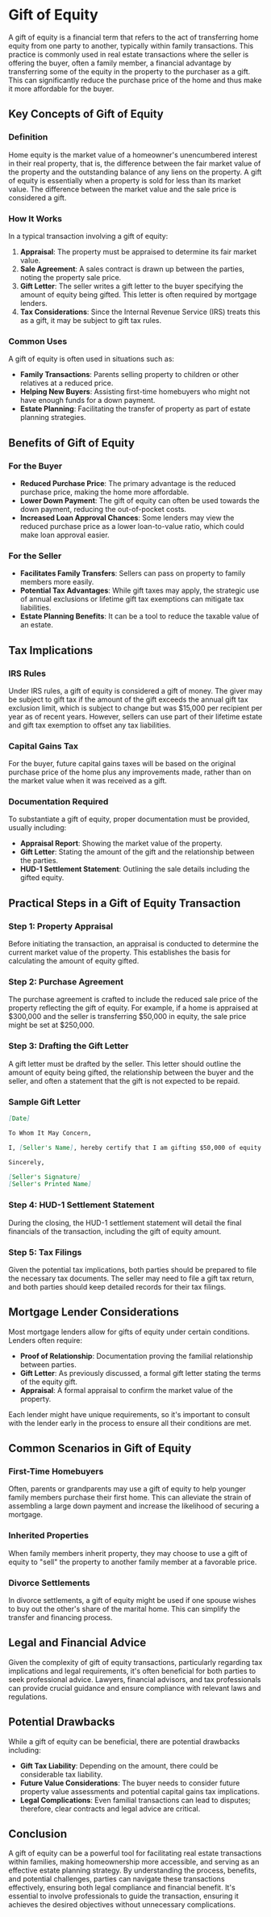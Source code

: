 # Gift of Equity

A gift of equity is a financial term that refers to the act of transferring home equity from one party to another, typically within family transactions. This practice is commonly used in real estate transactions where the seller is offering the buyer, often a family member, a financial advantage by transferring some of the equity in the property to the purchaser as a gift. This can significantly reduce the purchase price of the home and thus make it more affordable for the buyer.

## Key Concepts of Gift of Equity

### Definition

Home equity is the market value of a homeowner's unencumbered interest in their real property, that is, the difference between the fair market value of the property and the outstanding balance of any liens on the property. A gift of equity is essentially when a property is sold for less than its market value. The difference between the market value and the sale price is considered a gift.

### How It Works

In a typical transaction involving a gift of equity:

1. **Appraisal**: The property must be appraised to determine its fair market value.
2. **Sale Agreement**: A sales contract is drawn up between the parties, noting the property sale price.
3. **Gift Letter**: The seller writes a gift letter to the buyer specifying the amount of equity being gifted. This letter is often required by mortgage lenders.
4. **Tax Considerations**: Since the Internal Revenue Service (IRS) treats this as a gift, it may be subject to gift tax rules.

### Common Uses

A gift of equity is often used in situations such as:

- **Family Transactions**: Parents selling property to children or other relatives at a reduced price.
- **Helping New Buyers**: Assisting first-time homebuyers who might not have enough funds for a down payment.
- **Estate Planning**: Facilitating the transfer of property as part of estate planning strategies.

## Benefits of Gift of Equity

### For the Buyer

- **Reduced Purchase Price**: The primary advantage is the reduced purchase price, making the home more affordable.
- **Lower Down Payment**: The gift of equity can often be used towards the down payment, reducing the out-of-pocket costs.
- **Increased Loan Approval Chances**: Some lenders may view the reduced purchase price as a lower loan-to-value ratio, which could make loan approval easier.

### For the Seller

- **Facilitates Family Transfers**: Sellers can pass on property to family members more easily.
- **Potential Tax Advantages**: While gift taxes may apply, the strategic use of annual exclusions or lifetime gift tax exemptions can mitigate tax liabilities.
- **Estate Planning Benefits**: It can be a tool to reduce the taxable value of an estate.

## Tax Implications

### IRS Rules

Under IRS rules, a gift of equity is considered a gift of money. The giver may be subject to gift tax if the amount of the gift exceeds the annual gift tax exclusion limit, which is subject to change but was $15,000 per recipient per year as of recent years. However, sellers can use part of their lifetime estate and gift tax exemption to offset any tax liabilities.

### Capital Gains Tax

For the buyer, future capital gains taxes will be based on the original purchase price of the home plus any improvements made, rather than on the market value when it was received as a gift.

### Documentation Required

To substantiate a gift of equity, proper documentation must be provided, usually including:

- **Appraisal Report**: Showing the market value of the property.
- **Gift Letter**: Stating the amount of the gift and the relationship between the parties.
- **HUD-1 Settlement Statement**: Outlining the sale details including the gifted equity.

## Practical Steps in a Gift of Equity Transaction

### Step 1: Property Appraisal

Before initiating the transaction, an appraisal is conducted to determine the current market value of the property. This establishes the basis for calculating the amount of equity gifted.

### Step 2: Purchase Agreement

The purchase agreement is crafted to include the reduced sale price of the property reflecting the gift of equity. For example, if a home is appraised at $300,000 and the seller is transferring $50,000 in equity, the sale price might be set at $250,000.

### Step 3: Drafting the Gift Letter

A gift letter must be drafted by the seller. This letter should outline the amount of equity being gifted, the relationship between the buyer and the seller, and often a statement that the gift is not expected to be repaid.

### Sample Gift Letter

```markdown
[Date]

To Whom It May Concern,

I, [Seller's Name], hereby certify that I am gifting $50,000 of equity in the property located at [Property Address] to [Buyer's Name]. This gift is being given with no expectation of repayment. This transaction is between [Seller's Relationship to Buyer], and the purpose of this gift is to assist in the purchase of the aforementioned property.

Sincerely,

[Seller's Signature]
[Seller's Printed Name]
```

### Step 4: HUD-1 Settlement Statement

During the closing, the HUD-1 settlement statement will detail the final financials of the transaction, including the gift of equity amount.

### Step 5: Tax Filings

Given the potential tax implications, both parties should be prepared to file the necessary tax documents. The seller may need to file a gift tax return, and both parties should keep detailed records for their tax filings.

## Mortgage Lender Considerations

Most mortgage lenders allow for gifts of equity under certain conditions. Lenders often require:

- **Proof of Relationship**: Documentation proving the familial relationship between parties.
- **Gift Letter**: As previously discussed, a formal gift letter stating the terms of the equity gift.
- **Appraisal**: A formal appraisal to confirm the market value of the property.

Each lender might have unique requirements, so it's important to consult with the lender early in the process to ensure all their conditions are met.

## Common Scenarios in Gift of Equity

### First-Time Homebuyers

Often, parents or grandparents may use a gift of equity to help younger family members purchase their first home. This can alleviate the strain of assembling a large down payment and increase the likelihood of securing a mortgage.

### Inherited Properties

When family members inherit property, they may choose to use a gift of equity to "sell" the property to another family member at a favorable price.

### Divorce Settlements

In divorce settlements, a gift of equity might be used if one spouse wishes to buy out the other's share of the marital home. This can simplify the transfer and financing process.

## Legal and Financial Advice

Given the complexity of gift of equity transactions, particularly regarding tax implications and legal requirements, it's often beneficial for both parties to seek professional advice. Lawyers, financial advisors, and tax professionals can provide crucial guidance and ensure compliance with relevant laws and regulations.

## Potential Drawbacks

While a gift of equity can be beneficial, there are potential drawbacks including:

- **Gift Tax Liability**: Depending on the amount, there could be considerable tax liability.
- **Future Value Considerations**: The buyer needs to consider future property value assessments and potential capital gains tax implications.
- **Legal Complications**: Even familial transactions can lead to disputes; therefore, clear contracts and legal advice are critical.

## Conclusion

A gift of equity can be a powerful tool for facilitating real estate transactions within families, making homeownership more accessible, and serving as an effective estate planning strategy. By understanding the process, benefits, and potential challenges, parties can navigate these transactions effectively, ensuring both legal compliance and financial benefit. It's essential to involve professionals to guide the transaction, ensuring it achieves the desired objectives without unnecessary complications.